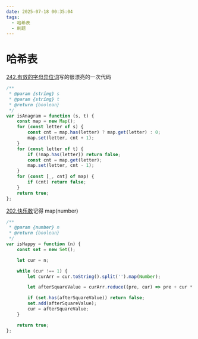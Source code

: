 ```yaml
---
date: 2025-07-18 00:35:04
tags:
  - 哈希表
  - 刷题
---
```


# 哈希表

[242.有效的字母异位词](https://leetcode-cn.com/problems/valid-anagram/)<el-tag type="success">写的很漂亮的一次代码</el-tag>

```JavaScript
/**
 * @param {string} s
 * @param {string} t
 * @return {boolean}
 */
var isAnagram = function (s, t) {
    const map = new Map();
    for (const letter of s) {
        const cnt = map.has(letter) ? map.get(letter) : 0;
        map.set(letter, cnt + 1);
    }
    for (const letter of t) {
        if (!map.has(letter)) return false;
        const cnt = map.get(letter);
        map.set(letter, cnt - 1);
    }
    for (const [_, cnt] of map) {
        if (cnt) return false;
    }
    return true;
};
```

[202.快乐数](https://leetcode-cn.com/problems/happy-number/)<el-tag type="warning">记得 map(number) </el-tag>

```JavaScript
/**
 * @param {number} n
 * @return {boolean}
 */
var isHappy = function (n) {
    const set = new Set();

    let cur = n;

    while (cur !== 1) {
        let curArr = cur.toString().split('').map(Number);

        let afterSquareValue = curArr.reduce((pre, cur) => pre + cur * cur, 0);

        if (set.has(afterSquareValue)) return false;
        set.add(afterSquareValue);
        cur = afterSquareValue;
    }

    return true;
};
```
